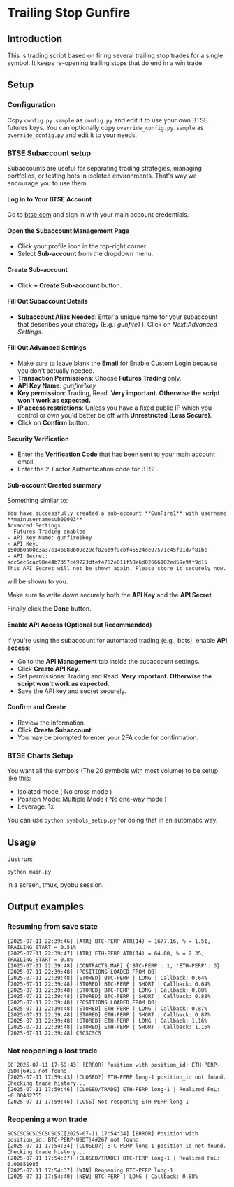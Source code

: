 # Trailing Stop Gunfire

## Introduction

This is trading script based on firing several trailing stop trades for a single symbol.
It keeps re-opening trailing stops that do end in a win trade.

## Setup

### Configuration

Copy `config.py.sample` as `config.py` and edit it to use your own BTSE futures keys.
You can optionally copy `override_config.py.sample` as `override_config.py` and edit it to your needs.

### BTSE Subaccount setup

Subaccounts are useful for separating trading strategies, managing portfolios, or testing bots in isolated environments. That's way we encourage you to use them.

#### Log in to Your BTSE Account

Go to [btse.com](https://www.btse.com) and sign in with your main account credentials.

#### Open the **Subaccount Management** Page

* Click your profile icon in the top-right corner.
* Select **Sub-account** from the dropdown menu.

#### Create Sub-account

* Click **+ Create Sub-account** button.

#### Fill Out Subaccount Details

* **Subaccount Alias Needed**: Enter a unique name for your subaccount that describes your strategy (E.g.: *gunfire1* ). Click on *Next:Advanced Settings*.

#### Fill Out Advanced Settings

* Make sure to leave blank the **Email** for Enable Custom Login because you don't actually needed.
* **Transaction Permissions**: Choose **Futures Trading** only.
* **API Key Name**: *gunfire1key*
* **Key permission**: Trading, Read. **Very important. Otherwise the script won't work as expected.**
* **IP access restrictions**: Unless you have a fixed public IP which you control or own you'd better be off with **Unrestricted (Less Secure)**.
* Click on **Confirm** button.

#### Security Verification

* Enter the **Verification Code** that has been sent to your main account email.
* Enter the 2-Factor Authentication code for BTSE.

#### Sub-account Created summary

Something similar to:

```
You have successfully created a sub-account **GunFire1** with username **mainusernamesub00003**
Advanced Settings
- Futures Trading enabled
- API Key Name: gunfire1key
- API Key: 1500b0a00c3a37e14b088b09c29ef026b9f9cbf46524de97571c45f01d7f81be
- API Secret: adc5ec6cac98a44b7357c49723dfef4762e011f58e6d02666102ed59e9ff9d15
This API Secret will not be shown again. Please store it securely now.
```

will be shown to you.

Make sure to write down securely both the **API Key** and the **API Secret**.

Finally click the **Done** button.

#### Enable API Access (Optional but Recommended)

If you're using the subaccount for automated trading (e.g., bots), enable **API access**:

* Go to the **API Management** tab inside the subaccount settings.
* Click **Create API Key**.
* Set permissions: Trading and Read. **Very important. Otherwise the script won't work as expected.**
* Save the API key and secret securely.

#### Confirm and Create

* Review the information.
* Click **Create Subaccount**.
* You may be prompted to enter your 2FA code for confirmation.

### BTSE Charts Setup

You want all the symbols (The 20 symbols with most volume) to be setup like this:

- Isolated mode ( No cross mode )
- Position Mode: Multiple Mode ( No one-way mode )
- Leverage: 1x

You can use `python symbols_setup.py` for doing that in an automatic way.


## Usage

Just run:

```
python main.py
```

in a screen, tmux, byobu session.

## Output examples

### Resuming from save state

```
[2025-07-11 22:39:46] [ATR] BTC-PERP ATR(14) = 1677.16, % = 1.51, TRAILING_START = 0.51%
[2025-07-11 22:39:47] [ATR] ETH-PERP ATR(14) = 64.00, % = 2.35, TRAILING_START = 0.8%
[2025-07-11 22:39:48] [CONTRACTS_MAP] {'BTC-PERP': 1, 'ETH-PERP': 3}
[2025-07-11 22:39:48] [POSITIONS LOADED FROM DB]
[2025-07-11 22:39:48] [STORED] BTC-PERP | LONG | Callback: 0.64%
[2025-07-11 22:39:48] [STORED] BTC-PERP | SHORT | Callback: 0.64%
[2025-07-11 22:39:48] [STORED] BTC-PERP | LONG | Callback: 0.88%
[2025-07-11 22:39:48] [STORED] BTC-PERP | SHORT | Callback: 0.88%
[2025-07-11 22:39:48] [POSITIONS LOADED FROM DB]
[2025-07-11 22:39:48] [STORED] ETH-PERP | LONG | Callback: 0.87%
[2025-07-11 22:39:48] [STORED] ETH-PERP | SHORT | Callback: 0.87%
[2025-07-11 22:39:48] [STORED] ETH-PERP | LONG | Callback: 1.16%
[2025-07-11 22:39:48] [STORED] ETH-PERP | SHORT | Callback: 1.16%
[2025-07-11 22:39:48] CSCSCSCS
```

### Not reopening a lost trade

```
SC[2025-07-11 17:59:43] [ERROR] Position with position_id: ETH-PERP-USDT|6#11 not found.                                                                                                     
[2025-07-11 17:59:43] [CLOSED?] ETH-PERP long-1 position_id not found. Checking trade history...                                                                                             
[2025-07-11 17:59:46] [CLOSED/TRADE] ETH-PERP long-1 | Realized PnL: -0.00402755                                                                                                             
[2025-07-11 17:59:46] [LOSS] Not reopening ETH-PERP long-1
```

### Reopening a won trade

```
SCSCSCSCSCSCSCSCSC[2025-07-11 17:54:34] [ERROR] Position with position_id: BTC-PERP-USDT|4#267 not found.                                                                                    
[2025-07-11 17:54:34] [CLOSED?] BTC-PERP long-1 position_id not found. Checking trade history...                                                                                             
[2025-07-11 17:54:37] [CLOSED/TRADE] BTC-PERP long-1 | Realized PnL: 0.00851985                                                                                                              
[2025-07-11 17:54:37] [WIN] Reopening BTC-PERP long-1                                                                                                                                        
[2025-07-11 17:54:40] [NEW] BTC-PERP | LONG | Callback: 0.88% 
```

